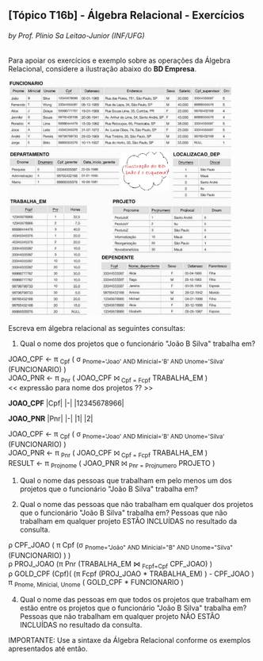 ## [Tópico T16b] - Álgebra Relacional - Exercícios
###### *by Prof. Plinio Sa Leitao-Junior (INF/UFG)*

Para apoiar os exercícios e exemplo sobre as operações da Álgebra Relacional, considere a ilustração abaixo do **BD Empresa**.

<img src="../media/fig-mr-2.jpg" width="450">

Escreva em álgebra relacional as seguintes consultas:

1. Qual o nome dos projetos que o funcionário "João B Silva" trabalha em?<br>

JOAO_CPF ← π <sub>Cpf</sub> ( σ <sub>Pnome='Joao' AND Minicial='B' AND Unome='Silva'</sub> (FUNCIONARIO) )<br>
JOAO_PNR ← π <sub>Pnr</sub> ( JOAO_CPF ⨝ <sub>Cpf = Fcpf</sub> TRABALHA_EM )<br>
<< expressão para nome dos projetos ?? >><br>

**JOAO_CPF**
|Cpf|
|-|
|12345678966|

**JOAO_PNR**
|Pnr|
|-|
|1|
|2|

JOAO_CPF ← π <sub>Cpf</sub> ( σ <sub>Pnome='Joao' AND Minicial='B' AND Unome='Silva'</sub> (FUNCIONARIO) )<br>
JOAO_PNR ← π <sub>Pnr</sub> ( JOAO_CPF ⨝ <sub>Cpf = Fcpf</sub> TRABALHA_EM )<br>
RESULT ← π <sub>Projnome</sub> ( JOAO_PNR ⨝ <sub>Pnr = Projnumero</sub> PROJETO )<br>

1. Qual o nome das pessoas que trabalham em pelo menos um dos projetos que o funcionário "João B Silva" trabalha em?<br>

1. Qual o nome das pessoas que não trabalham em qualquer dos projetos que o funcionário "João B Silva" trabalha em? Pessoas que não trabalham em qualquer projeto ESTÃO INCLUÍDAS no resultado da consulta.<br>

ρ CPF_JOAO ( π Cpf (σ <sub>Pnome="João" AND Minicial="B" AND Unome="Silva"</sub> (FUNCIONARIO) ) )<br>
ρ PROJ_JOAO (π Pnr (TRABALHA_EM &#8904; <sub>Fcpf=Cpf</sub> CPF_JOAO) )<br>
ρ GOLD_CPF (Cpf)( (π Fcpf (PROJ_JOAO * TRABALHA_EM) ) - CPF_JOAO )<br>
π <sub>Pnome, Minicial, Unome</sub> ( GOLD_CPF * FUNCIONARIO )

4. Qual o nome das pessoas em que todos os projetos que trabalham em estão entre os projetos que o funcionário "João B Silva" trabalha em? Pessoas que não trabalham em qualquer projeto NÃO ESTÃO INCLUÍDAS no resultado da consulta.<br>

IMPORTANTE: Use a sintaxe da Álgebra Relacional conforme os exemplos apresentados até então.
